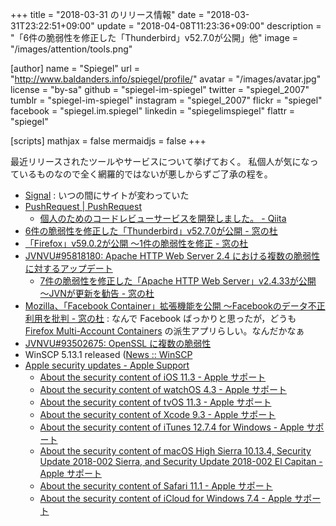 +++
title = "2018-03-31 のリリース情報"
date =  "2018-03-31T23:22:51+09:00"
update =  "2018-04-08T11:23:36+09:00"
description = "「6件の脆弱性を修正した「Thunderbird」v52.7.0が公開」他"
image = "/images/attention/tools.png"

[author]
  name      = "Spiegel"
  url       = "http://www.baldanders.info/spiegel/profile/"
  avatar    = "/images/avatar.jpg"
  license   = "by-sa"
  github    = "spiegel-im-spiegel"
  twitter   = "spiegel_2007"
  tumblr    = "spiegel-im-spiegel"
  instagram = "spiegel_2007"
  flickr    = "spiegel"
  facebook  = "spiegel.im.spiegel"
  linkedin  = "spiegelimspiegel"
  flattr    = "spiegel"

[scripts]
  mathjax = false
  mermaidjs = false
+++

最近リリースされたツールやサービスについて挙げておく。
私個人が気になっているものなので全く網羅的ではないが悪しからずご了承の程を。

- [Signal](https://signal.org/) : いつの間にサイトが変わっていた
- [PushRequest | PushRequest](https://www.push-request.com/)
    - [個人のためのコードレビューサービスを開発しました。 - Qiita](https://qiita.com/k_s/items/5ee22a3ef74493958565)
- [6件の脆弱性を修正した「Thunderbird」v52.7.0が公開 - 窓の杜](https://forest.watch.impress.co.jp/docs/news/1113459.html)
- [「Firefox」v59.0.2が公開 ～1件の脆弱性を修正 - 窓の杜](https://forest.watch.impress.co.jp/docs/news/1113654.html)
- [JVNVU#95818180: Apache HTTP Web Server 2.4 における複数の脆弱性に対するアップデート](https://jvn.jp/vu/JVNVU95818180/)
    - [7件の脆弱性を修正した「Apache HTTP Web Server」v2.4.33が公開 ～JVNが更新を勧告 - 窓の杜](https://forest.watch.impress.co.jp/docs/news/1113961.html)
- [Mozilla、「Facebook Container」拡張機能を公開 ～Facebookのデータ不正利用を批判 - 窓の杜](https://forest.watch.impress.co.jp/docs/news/1113939.html) : なんで Facebook ばっかりと思ったが，どうも [Firefox Multi-Account Containers](https://addons.mozilla.org/en-US/firefox/addon/multi-account-containers/) の派生アプリらしい。なんだかなぁ
- [JVNVU#93502675: OpenSSL に複数の脆弱性](https://jvn.jp/vu/JVNVU93502675/)
- WinSCP 5.13.1 released ([News :: WinSCP](https://winscp.net/eng/news.php)
- [Apple security updates - Apple Support](https://support.apple.com/en-us/HT201222)
    - [About the security content of iOS 11.3 - Apple サポート](https://support.apple.com/ja-jp/HT208693)
    - [About the security content of watchOS 4.3 - Apple サポート](https://support.apple.com/ja-jp/HT208696)
    - [About the security content of tvOS 11.3 - Apple サポート](https://support.apple.com/ja-jp/HT208698)
    - [About the security content of Xcode 9.3 - Apple サポート](https://support.apple.com/ja-jp/HT208699)
    - [About the security content of iTunes 12.7.4 for Windows - Apple サポート](https://support.apple.com/ja-jp/HT208694)
    - [About the security content of macOS High Sierra 10.13.4, Security Update 2018-002 Sierra, and Security Update 2018-002 El Capitan - Apple サポート](https://support.apple.com/ja-jp/HT208692)
    - [About the security content of Safari 11.1 - Apple サポート](https://support.apple.com/ja-jp/HT208695)
    - [About the security content of iCloud for Windows 7.4 - Apple サポート](https://support.apple.com/ja-jp/HT208697)
